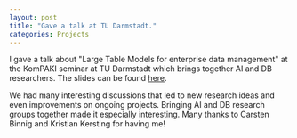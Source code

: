 ```yaml
---
layout: post
title: "Gave a talk at TU Darmstadt."
categories: Projects
---
```


I gave a talk about "Large Table Models for enterprise data management" at the KomPAKI seminar at TU Darmstadt which brings together AI and DB researchers. The slides can be found <a href="/assets/LTMs.pdf" target="_blank">here</a>.

We had many interesting discussions that led to new research ideas and even improvements on ongoing projects. Bringing AI and DB research groups together made it especially interesting. Many thanks to Carsten Binnig and Kristian Kersting for having me!
